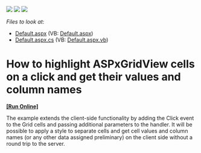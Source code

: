 <!-- default badges list -->
![](https://img.shields.io/endpoint?url=https://codecentral.devexpress.com/api/v1/VersionRange/128540622/13.1.8%2B)
[![](https://img.shields.io/badge/Open_in_DevExpress_Support_Center-FF7200?style=flat-square&logo=DevExpress&logoColor=white)](https://supportcenter.devexpress.com/ticket/details/E4953)
[![](https://img.shields.io/badge/📖_How_to_use_DevExpress_Examples-e9f6fc?style=flat-square)](https://docs.devexpress.com/GeneralInformation/403183)
<!-- default badges end -->
<!-- default file list -->
*Files to look at*:

* [Default.aspx](./CS/WebSite/Default.aspx) (VB: [Default.aspx](./VB/WebSite/Default.aspx))
* [Default.aspx.cs](./CS/WebSite/Default.aspx.cs) (VB: [Default.aspx.vb](./VB/WebSite/Default.aspx.vb))
<!-- default file list end -->
# How to highlight ASPxGridView cells on a click and get their values and column names
<!-- run online -->
**[[Run Online]](https://codecentral.devexpress.com/e4953/)**
<!-- run online end -->


<p>The example extends the client-side functionality by adding the Click event to the Grid cells and passing additional parameters to the handler. It will be possible to apply a style to separate cells and get cell values and column names (or any other data assigned preliminary) on the client side without a round trip to the server.</p>

<br/>


